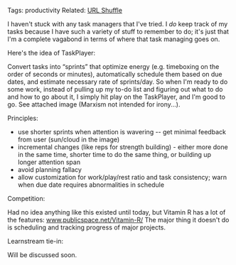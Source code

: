 Tags: productivity
Related: [URL Shuffle]()

I haven't stuck with any task managers that I've tried. I _do_ keep track of my tasks because I have such a variety of stuff to remember to do; it's just that I'm a complete vagabond in terms of where that task managing goes on. 

Here's the idea of TaskPlayer:

Convert tasks into “sprints” that optimize energy (e.g. timeboxing on the order of seconds or minutes), automatically schedule them based on due dates, and estimate necessary rate of sprints/day. So when I'm ready to do some work, instead of pulling up my to-do list and figuring out what to do and how to go about it, I simply hit play on the TaskPlayer, and I'm good to go. See attached image (Marxism not intended for irony...).

Principles:

* use shorter sprints when attention is wavering -- get minimal feedback from user (sun/cloud in the image)
* incremental changes (like reps for strength building) - either more done in the same time, shorter time to do the same thing, or building up longer attention span
* avoid planning fallacy
* allow customization for work/play/rest ratio and task consistency; warn when due date requires abnormalities in schedule

Competition:

Had no idea anything like this existed until today, but Vitamin R has a lot of the features: www.publicspace.net/Vitamin-R/
The major thing it doesn't do is scheduling and tracking progress of major projects.

Learnstream tie-in:

Will be discussed soon. 
